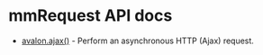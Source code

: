 mmRequest API docs
=========

* [avalon.ajax()](avalon.ajax.md) - Perform an asynchronous HTTP (Ajax) request.
